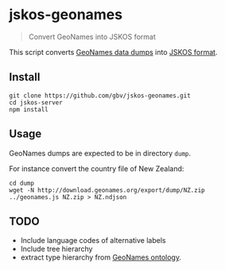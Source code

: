 # jskos-geonames

> Convert GeoNames into JSKOS format

This script converts [GeoNames data dumps](https://www.geonames.org/export/) into [JSKOS format](https://gbv.github.io/jskos/).

## Install

~~~
git clone https://github.com/gbv/jskos-geonames.git
cd jskos-server
npm install
~~~

## Usage

GeoNames dumps are expected to be in directory `dump`.

For instance convert the country file of New Zealand:

~~~
cd dump
wget -N http://download.geonames.org/export/dump/NZ.zip
../geonames.js NZ.zip > NZ.ndjson
~~~

## TODO

* Include language codes of alternative labels
* Include tree hierarchy
* extract type hierarchy from [GeoNames ontology](http://www.geonames.org/ontology/documentation.html).

